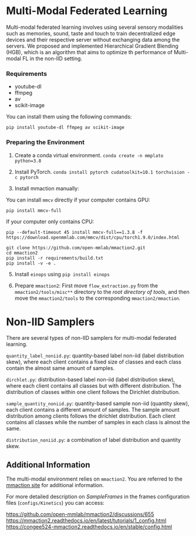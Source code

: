 ﻿# Multi-Modal Federated Learning

Multi-modal federated learning involves using several sensory modalities such as memories, sound, taste and touch to train decentralized edge devices and their respective server without exchanging data among the servers. We proposed and implemented Hierarchical Gradient Blending (HGB), which is an algorithm that aims to optimize th performance of Multi-modal FL in the non-IID setting.

### Requirements

 - youtube-dl
 - ffmpeg
 - av
 - scikit-image

You can install them using the following commands:

```shell
pip install youtube-dl ffmpeg av scikit-image
```

### Preparing the Environment

 1. Create a conda virtual environment.
  `conda create -n mmplato python=3.8`

 2. Install PyTorch.
	`conda install pytorch cudatoolkit=10.1 torchvision -c pytorch`

 3. Install mmaction manually:
 
 You can install `mmcv` directly if your computer contains GPU:

 ```shell
 pip install mmcv-full
 ```
 
 If your computer only contains CPU:
 
 ```shell
 pip --default-timeout 45 install mmcv-full==1.3.8 -f https://download.openmmlab.com/mmcv/dist/cpu/torch1.9.0/index.html
 ```
 
 ```shell
 git clone https://github.com/open-mmlab/mmaction2.git
 cd mmaction2
 pip install -r requirements/build.txt
 pip install -v -e .
 ```

 5. Install `einops` using
 `pip install einops`
 
 6. Prepare `mmaction2`: First move `flow_extraction.py` from the `mmaction2/tools/misc**` directory to the *root directory of tools*, and then move the `mmaction2/tools` to the corresponding `mmaction2/mmaction`.

# Non-IID Samplers

There are several types of non-IID samplers for multi-modal federated learning.

`quantity_label_noniid.py`: quantity-based label non-iid (label distribution skew), where each client contains a fixed size of classes and each class contain the almost same amount of samples.

`dirchlet.py`: distribution-based label non-iid (label distribution skew), where each client contains all classes but with different distribution. The distribution of classes within one client follows the Dirichlet distribution.

`sample_quantity_noniid.py`: quantity-based sample non-iid (quantity skew), each client contains a different amount of samples. The sample amount distribution among clients follows  the dirichlet distribution. Each client contains all classes while the number of samples in each class is almost the same.

`distribution_noniid.py`: a combination of label distribution and quantity skew.

## Additional Information

The multi-modal environment relies on `mmaction2`. You are referred to the [mmaction site](https://github.com/open-mmlab/mmaction2) for additional information.

For more detailed description on *SampleFrames* in the frames configuration files (`configs/Kinetics`) you can access:

https://github.com/open-mmlab/mmaction2/discussions/655
https://mmaction2.readthedocs.io/en/latest/tutorials/1_config.html
https://congee524-mmaction2.readthedocs.io/en/stable/config.html
